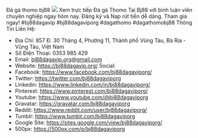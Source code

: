 Đá gà thomo bj88
![](https://s3-ap-northeast-1.amazonaws.com/g0v-hackmd-images/uploads/upload_fdfbbd9b10564f2d446773675d7d26d9.jpg)
Xem trực tiếp Đá gà Thomo Tại Bj88 với bình luận viên chuyên nghiệp ngay hôm nay. Đăng ký và Nạp rút tiền dễ dàng. Tham gia ngay!
#bj88dagavip #bj88dagaviporg #dagathomo #dagathomobj88
Thông Tin Liên Hệ:
- Địa Chỉ: 857 Đ. 30 Tháng 4, Phường 11, Thành phố Vũng Tàu, Bà Rịa - Vũng Tàu, Việt Nam
- Số Điện Thoại: 0353 985 429
- Email: bj88dagavip.org@gmail.com
- Website: https://bj88dagavip.org/
Social:
- Facebook: https://www.facebook.com/bj88dagaviporg/
- Twitter: https://twitter.com/bj88dagaviporg
- Linkedin: https://www.linkedin.com/in/bj88dagaviporg/
- Pinterest: https://www.pinterest.com/bj88dagaviporg/
- Youtube: https://www.youtube.com/@bj88dagaviporg
- Gravatar: https://gravatar.com/bj88dagaviporg
- Reddit: https://www.reddit.com/user/bj88dagaviporg/
- Tumblr: https://www.tumblr.com/bj88dagaviporg
- Google Site: https://sites.google.com/view/bj88dagaviporg/
- 500px: https://500px.com/p/bj88dagaviporg